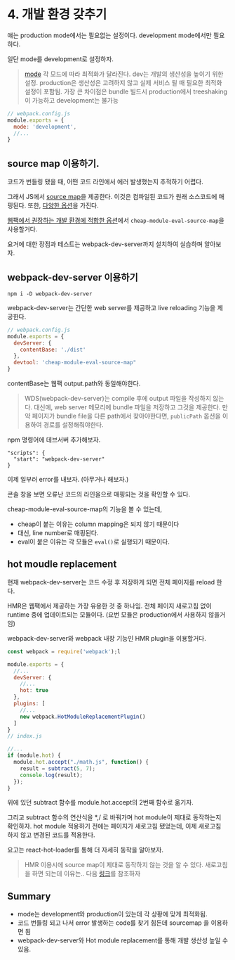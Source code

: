 # 4. 개발 환경 갖추기

얘는 production mode에서는 필요없는 설정이다. development mode에서만 필요하다.

일단 mode를 development로 설정하자.

> [mode](https://webpack.js.org/concepts/mode/#mode-development)
> 각 모드에 따라 최적화가 달라진다.
> dev는 개발의 생산성을 높이기 위한 설정. production은 생산성은 고려하지 않고 실제 서비스 될 때 필요한 최적화 설정이 포함됨.
> 가장 큰 차이점은 bundle 빌드시 production에서 treeshaking이 가능하고 development는 불가능

```js
// webpack.config.js
module.exports = {
  mode: 'development',
  //...
}
```

## source map 이용하기.

코드가 번들링 됐을 때, 어떤 코드 라인에서 에러 발생했는지 추적하기 어렵다. 

그래서 JS에서 [source map](https://blog.teamtreehouse.com/introduction-source-maps)을 제공한다. 이것은 컴파일된 코드가 원래 소스코드에 매핑된다. 또한, [다양한 옵션](https://webpack.js.org/configuration/devtool/)을 가진다.

[웹팩에서 권장하는 개발 환경에 적합한 옵션](https://webpack.js.org/configuration/devtool/#development)에서 `cheap-module-eval-source-map`을 사용할거다. 

요거에 대한 장점과 테스트는 webpack-dev-server까지 설치하여 실습하며 알아보자.

## webpack-dev-server 이용하기

```
npm i -D webpack-dev-server
```

webpack-dev-server는 간단한 web server를 제공하고 live reloading 기능을 제공한다.

```js
// webpack.config.js
module.exports = {
  devServer: {
    contentBase: './dist'
  },
  devtool: 'cheap-module-eval-source-map"
}
```

contentBase는 웹팩 output.path와 동일해야한다. 

> WDS(webpack-dev-server)는 compile 후에 output 파일을 작성하지 않는다. 대신에, web server 메모리에 bundle 파일을 저장하고 그것을 제공한다. 만약 페이지가 bundle file을 다른 path에서 찾아야한다면, `publicPath` 옵션을 이용하여 경로를 설정해줘야한다.

npm 명령어에 데브서버 추가해보자.

```
"scripts": {
  "start": "webpack-dev-server"
}
```

이제 일부러 error를 내보자. (아무거나 해보자.)

콘솔 창을 보면 오류난 코드의 라인을으로 매핑되는 것을 확인할 수 있다.

cheap-module-eval-source-map의 기능을 볼 수 있는데,
- cheap이 붙는 이유는 column mapping은 되지 않기 때문이다
- 대신, line number로 매핑된다.
- eval이 붙은 이유는 각 모듈은 `eval()`로 실행되기 때문이다.

## hot moudle replacement

현재 webpack-dev-server는 코드 수정 후 저장하게 되면 전체 페이지를 reload 한다.

HMR은 웹팩에서 제공하는 가장 유용한 것 중 하나임. 전체 페이지 새로고침 없이 runtime 중에 업데이트되는 모듈이다. (요번 모듈은 production에서 사용하지 않을거임)

webpack-dev-server와 webpack 내장 기능인 HMR plugin을 이용할거다.

```js
const webpack = require('webpack');l

module.exports = {
  //...
  devServer: {
    //...
    hot: true
  },
  plugins: [
    //...
    new webpack.HotModuleReplacementPlugin()
  ]
}
// index.js

//...
if (module.hot) {
  module.hot.accept("./math.js", function() {
    result = subtract(5, 7);
    console.log(result);
  });
}
```

위에 있던 subtract 함수를 module.hot.accept의 2번째 함수로 옮기자.

그리고 subtract 함수의 연산식을 *,/ 로 바꿔가며 hot module이 제대로 동작하는지 확인하자. hot module 적용하기 전에는 페이지가 새로고침 됐었는데, 이제 새로고침 하지 않고 변경된 코드를 적용한다.

요고는 react-hot-loader를 통해 더 자세히 동작을 알아보자.

> HMR 이용시에 source map이 제대로 동작하지 않는 것을 알 수 있다.
> 새로고침을 하면 되는데 이유는.. 다음 [링크](https://stackoverflow.com/questions/34723571/webpack-hot-module-replacement-hmr-sourcemaps-not-updated-new-code-not-visib)를 참조하자

## Summary

- mode는 development와 production이 있는데 각 상황에 맞게 최적화됨.
- 코드 번들링 되고 나서 error 발생하는 code를 찾기 힘든데 sourcemap 을 이용하면 됨
- webpack-dev-server와 Hot module replacement를 통해 개발 생산성 높일 수 있음.




